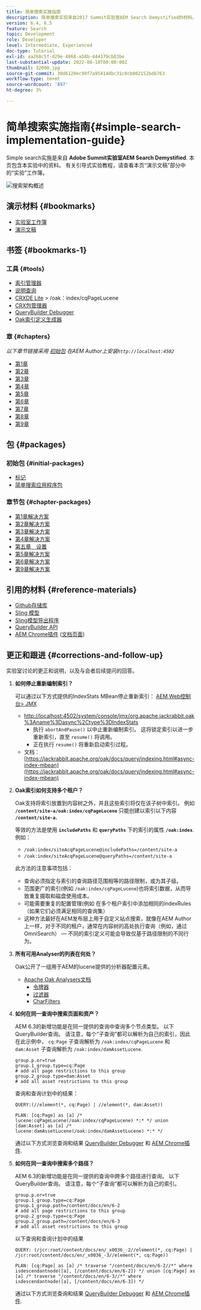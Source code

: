 ```yaml
---
title: 简单搜索实施指南
description: 简单搜索实现来自2017 Summit实验室AEM Search Demystified的材料。 本页包含本实验中的资料。 有关引导式实验教程，请查看本页“演示文稿”部分中的“实验”工作簿。
version: 6.4, 6.5
feature: Search
topic: Development
role: Developer
level: Intermediate, Experienced
doc-type: Tutorial
exl-id: aa268c5f-d29e-4868-a58b-444379cb83be
last-substantial-update: 2022-08-10T00:00:00Z
thumbnail: 32090.jpg
source-git-commit: 30d6120ec99f7a95414dbc31c0cb002152bd6763
workflow-type: tm+mt
source-wordcount: '897'
ht-degree: 3%

---
```


# 简单搜索实施指南{#simple-search-implementation-guide}

Simple search实施是来自 **Adobe Summit实验室AEM Search Demystified**. 本页包含本实验中的资料。 有关引导式实验教程，请查看本页“演示文稿”部分中的“实验”工作簿。

![搜索架构概述](assets/l4080/simple-search-application.png)

## 演示材料 {#bookmarks}

* [实验室工作簿](assets/l4080/l4080-lab-workbook.pdf)
* [演示文稿](assets/l4080/l4080-presentation.pdf)

## 书签 {#bookmarks-1}

### 工具 {#tools}

* [索引管理器](http://localhost:4502/libs/granite/operations/content/diagnosis/tool.html/granite_oakindexmanager)
* [说明查询](http://localhost:4502/libs/granite/operations/content/diagnosis/tool.html/granite_queryperformance)
* [CRXDE Lite](http://localhost:4502/crx/de/index.jsp#/oak%3Aindex/cqPageLucene) > /oak：index/cqPageLucene
* [CRX包管理器](http://localhost:4502/crx/packmgr/index.jsp)
* [QueryBuilder Debugger](http://localhost:4502/libs/cq/search/content/querydebug.html？)
* [Oak索引定义生成器](https://oakutils.appspot.com/generate/index)

### 章 {#chapters}

*以下章节链接采用 [初始包](#initialpackages) 在AEM Author上安装`http://localhost:4502`*

* [第1章](http://localhost:4502/editor.html/content/summit/l4080/chapter-1.html)
* [第2章](http://localhost:4502/editor.html/content/summit/l4080/chapter-2.html)
* [第3章](http://localhost:4502/editor.html/content/summit/l4080/chapter-3.html)
* [第4章](http://localhost:4502/editor.html/content/summit/l4080/chapter-4.html)
* [第5章](http://localhost:4502/editor.html/content/summit/l4080/chapter-5.html)
* [第6章](http://localhost:4502/editor.html/content/summit/l4080/chapter-6.html)
* [第7章](http://localhost:4502/editor.html/content/summit/l4080/chapter-7.html)
* [第8章](http://localhost:4502/editor.html/content/summit/l4080/chapter-8.html)
* [第9章](http://localhost:4502/editor.html/content/summit/l4080/chapter-9.html)

## 包 {#packages}

### 初始包 {#initial-packages}

* [标记](assets/l4080/summit-tags.zip)
* [简单搜索应用程序包](assets/l4080/simple.ui.apps-0.0.1-snapshot.zip)

### 章节包 {#chapter-packages}

* [第1章解决方案](assets/l4080/l4080-chapter1.zip)
* [第2章解决方案](assets/l4080/l4080-chapter2.zip)
* [第3章解决方案](assets/l4080/l4080-chapter3.zip)
* [第4章解决方案](assets/l4080/l4080-chapter4.zip)
* [第五章　设置](assets/l4080/l4080-chapter5-setup.zip)
* [第5章解决方案](assets/l4080/l4080-chapter5-solution.zip)
* [第6章解决方案](assets/l4080/l4080-chapter6.zip)
* [第9章解决方案](assets/l4080/l4080-chapter9.zip)

## 引用的材料 {#reference-materials}

* [Github存储库](https://github.com/Adobe-Marketing-Cloud/aem-guides/tree/master/simple-search-guide)
* [Sling 模型](https://sling.apache.org/documentation/bundles/models.html)
* [Sling模型导出程序](https://sling.apache.org/documentation/bundles/models.html#exporter-framework-since-130)
* [QueryBuilder API](https://experienceleague.adobe.com/docs/)
* [AEM Chrome插件](https://chrome.google.com/webstore/detail/aem-chrome-plug-in/ejdcnikffjleeffpigekhccpepplaode) ([文档页面](https://adobe-consulting-services.github.io/acs-aem-tools/aem-chrome-plugin/))

## 更正和跟进 {#corrections-and-follow-up}

实验室讨论的更正和说明，以及与会者后续提问的回答。

1. **如何停止重新编制索引？**

   可以通过以下方式提供的IndexStats MBean停止重新索引： [AEM Web控制台> JMX](http://localhost:4502/system/console/jmx)

   * [http://localhost:4502/system/console/jmx/org.apache.jackrabbit.oak%3Aname%3Dasync%2Ctype%3DIndexStats](http://localhost:4502/system/console/jmx/org.apache.jackrabbit.oak%3Aname%3Dasync%2Ctype%3DIndexStats)
      * 执行 `abortAndPause()` 以中止重新编制索引。 这将锁定索引以进一步重新索引，直至 `resume()` 将调用。
      * 正在执行 `resume()` 将重新启动索引过程。
   * 文档： [https://jackrabbit.apache.org/oak/docs/query/indexing.html#async-index-mbean](https://jackrabbit.apache.org/oak/docs/query/indexing.html#async-index-mbean)

2. **Oak索引如何支持多个租户？**

   Oak支持将索引放置到内容树之外，并且这些索引将仅在该子树中索引。 例如 **`/content/site-a/oak:index/cqPageLucene`** 只能创建以索引以下内容 **`/content/site-a`.**

   等效的方法是使用 **`includePaths`** 和 **`queryPaths`** 下的索引的属性 **`/oak:index`**. 例如：

   * `/oak:index/siteAcqPageLucene@includePaths=/content/site-a`
   * `/oak:index/siteAcqPageLucene@queryPaths=/content/site-a`

   此方法的注意事项包括：

   * 查询必须指定与索引的查询路径范围相等的路径限制，或为其子级。
   * 范围更广的索引(例如 `/oak:index/cqPageLucene`)也将索引数据，从而导致重复摄取和磁盘使用成本。
   * 可能需要重复的配置管理(例如 在多个租户索引中添加相同的indexRules（如果它们必须满足相同的查询集）
   * 这种方法最好在AEM发布层上用于自定义站点搜索，就像在AEM Author上一样，对于不同的租户，通常在内容树的高处执行查询（例如，通过OmniSearch） — 不同的索引定义可能会导致仅基于路径限制的不同行为。

3. **所有可用Analyser的列表在何处？**

   Oak公开了一组用于AEM的lucene提供的分析器配置元素。

   * [Apache Oak Analysers文档](https://jackrabbit.apache.org/oak/docs/query/lucene.html#analyzers)
      * [令牌器](https://cwiki.apache.org/confluence/display/solr/Tokenizers)
      * [过滤器](https://cwiki.apache.org/confluence/display/solr/Filter+Descriptions)
      * [CharFilters](https://cwiki.apache.org/confluence/display/solr/CharFilterFactories)

4. **如何在同一查询中搜索页面和资产？**

   AEM 6.3的新增功能是在同一提供的查询中查询多个节点类型。 以下QueryBuilder查询。 请注意，每个“子查询”都可以解析为自己的索引，因此在此示例中， `cq:Page` 子查询解析为 `/oak:index/cqPageLucene` 和 `dam:Asset` 子查询解析为 `/oak:index/damAssetLucene`.

   ```plain
   group.p.or=true
   group.1_group.type=cq:Page
   # add all page restrictions to this group
   group.2_group.type=dam:Asset
   # add all asset restrictions to this group
   ```

   查询和查询计划中的结果：

   ```plain
   QUERY:(//element(*, cq:Page) | //element(*, dam:Asset))
   
   PLAN: [cq:Page] as [a] /* lucene:cqPageLucene(/oak:index/cqPageLucene) *:* */ union [dam:Asset] as [a] /* lucene:damAssetLucene(/oak:index/damAssetLucene) *:* */
   ```

   通过以下方式浏览查询和结果 [QueryBuilder Debugger](http://localhost:4502/libs/cq/search/content/querydebug.html?_charset_=UTF-8&amp;query=group.p.or%3Dtrue%0D%0Agroup.1_group.type%3Dcq%3APage%0D%0A%23+add+all+page+restrictions+to+this+group%0D%0Agroup.2_group.type%3Ddam%3AAsset%0D%0A%23+add+all+asset+restrictions+to+this+group) 和 [AEM Chrome插件](https://chrome.google.com/webstore/detail/aem-chrome-plug-in/ejdcnikffjleeffpigekhccpepplaode?hl=en-US).

5. **如何在同一查询中搜索多个路径？**

   AEM 6.3的新增功能是在同一提供的查询中跨多个路径进行查询。 以下QueryBuilder查询。 请注意，每个“子查询”都可以解析为自己的索引。

   ```plain
   group.p.or=true
   group.1_group.type=cq:Page
   group.1_group.path=/content/docs/en/6-2
   # add all page restrictions to this group
   group.2_group.type=cq:Page
   group.2_group.path=/content/docs/en/6-3
   # add all asset restrictions to this group
   ```

   以下查询和查询计划中的结果

   ```plain
   QUERY: (/jcr:root/content/docs/en/_x0036_-2//element(*, cq:Page) | /jcr:root/content/docs/en/_x0036_-3//element(*, cq:Page))
   
   PLAN: [cq:Page] as [a] /* traverse "/content/docs/en/6-2//*" where isdescendantnode([a], [/content/docs/en/6-2]) */ union [cq:Page] as [a] /* traverse "/content/docs/en/6-3//*" where isdescendantnode([a], [/content/docs/en/6-3]) */
   ```

   通过以下方式浏览查询和结果 [QueryBuilder Debugger](http://localhost:4502/libs/cq/search/content/querydebug.html?_charset_=UTF-8&amp;query=group.p.or%3Dtrue%0D%0Agroup.1_group.type%3Dcq%3APage%0D%0Agroup.1_group.path%3D%2Fcontent%2Fdocs%2Fen%2F6-2%0D%0A%23+add+all+page+restrictions+to+this+group%0D%0Agroup.2_group.type%3Dcq%3APage%0D%0Agroup.2_group.path%3D%2Fcontent%2Fdocs%2Fen%2F6-3%0D%0A%23+add+all+asset+restrictions+to+this+group) 和 [AEM Chrome插件](https://chrome.google.com/webstore/detail/aem-chrome-plug-in/ejdcnikffjleeffpigekhccpepplaode?hl=en-US).
